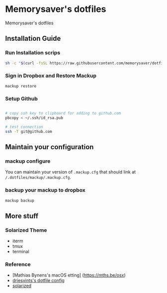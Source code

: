 # Memorysaver's dotfiles
Memorysaver's dotfiles

## Installation Guide
### Run Installation scrips

```bash
sh -c "$(curl -fsSL https://raw.githubusercontent.com/memorysaver/dotfiles/master/install.sh)"
```

### Sign in Dropbox and Restore Mackup

```bach
mackup restore
```

### Setup Github

```bash

# copy ssh key to clipboard for adding to github.com
pbcopy < ~/.ssh/id_rsa.pub

# test connection
ssh -T git@github.com

```

## Maintain your configuration
### mackup configure

You can maintain your version of `.mackup.cfg` that should link at `/.dotfiles/mackup/.mackup.cfg`.

### backup your mackup to dropbox

``` bash
mackup backup
```

## More stuff
### Solarized Theme
- iterm
- tmux
- terminal


### Reference
- [Mathias Bynens's macOS etting] (https://mths.be/osx)
- [driesvints's dotfile config](https://driesvints.com/blog/getting-started-with-dotfiles/)
- [solarized](http://ethanschoonover.com/solarized)

